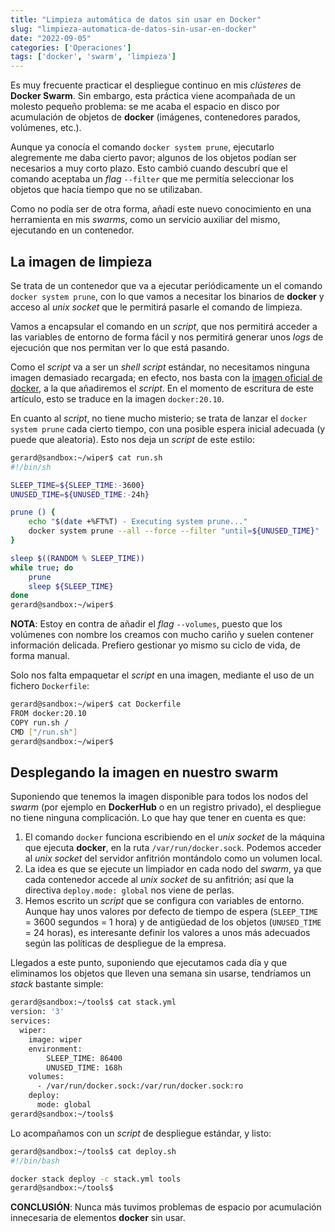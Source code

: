 ```yaml
---
title: "Limpieza automática de datos sin usar en Docker"
slug: "limpieza-automatica-de-datos-sin-usar-en-docker"
date: "2022-09-05"
categories: ['Operaciones']
tags: ['docker', 'swarm', 'limpieza']
---
```


Es muy frecuente practicar el despliegue continuo en mis *clústeres* de **Docker Swarm**. Sin
embargo, esta práctica viene acompañada de un molesto pequeño problema: se me acaba el espacio en
disco por acumulación de objetos de **docker** (imágenes, contenedores parados, volúmenes, etc.).<!--more-->

Aunque ya conocía el comando `docker system prune`, ejecutarlo alegremente me daba cierto pavor;
algunos de los objetos podían ser necesarios a muy corto plazo. Esto cambió cuando descubrí que
el comando aceptaba un *flag* `--filter` que me permitía seleccionar los objetos que hacía tiempo
que no se utilizaban.

Como no podía ser de otra forma, añadí este nuevo conocimiento en una herramienta en mis *swarms*,
como un servicio auxiliar del mismo, ejecutando en un contenedor.

## La imagen de limpieza

Se trata de un contenedor que va a ejecutar periódicamente un el comando `docker system prune`,
con lo que vamos a necesitar los binarios de **docker** y acceso al *unix socket* que le
permitirá pasarle el comando de limpieza.

Vamos a encapsular el comando en un *script*, que nos permitirá acceder a las variables de
entorno de forma fácil y nos permitirá generar unos *logs* de ejecución que nos permitan
ver lo que está pasando.

Como el *script* va a ser un *shell script* estándar, no necesitamos ninguna imagen demasiado
recargada; en efecto, nos basta con la [imagen oficial de docker][1], a la que añadiremos el
*script*. En el momento de escritura de este artículo, esto se traduce en la imagen `docker:20.10`.

En cuanto al *script*, no tiene mucho misterio; se trata de lanzar el `docker system prune` cada
cierto tiempo, con una posible espera inicial adecuada (y puede que aleatoria). Esto nos deja
un *script* de este estilo:

```bash
gerard@sandbox:~/wiper$ cat run.sh
#!/bin/sh

SLEEP_TIME=${SLEEP_TIME:-3600}
UNUSED_TIME=${UNUSED_TIME:-24h}

prune () {
    echo "$(date +%FT%T) - Executing system prune..."
    docker system prune --all --force --filter "until=${UNUSED_TIME}"
}

sleep $((RANDOM % SLEEP_TIME))
while true; do
    prune
    sleep ${SLEEP_TIME}
done
gerard@sandbox:~/wiper$
```

**NOTA**: Estoy en contra de añadir el *flag* `--volumes`, puesto que los volúmenes con
nombre los creamos con mucho cariño y suelen contener información delicada. Prefiero gestionar
yo mismo su ciclo de vida, de forma manual.

Solo nos falta empaquetar el *script* en una imagen, mediante el uso de un fichero `Dockerfile`:

```bash
gerard@sandbox:~/wiper$ cat Dockerfile
FROM docker:20.10
COPY run.sh /
CMD ["/run.sh"]
gerard@sandbox:~/wiper$
```

## Desplegando la imagen en nuestro swarm

Suponiendo que tenemos la imagen disponible para todos los nodos del *swarm* (por ejemplo en
**DockerHub** o en un registro privado), el despliegue no tiene ninguna complicación. Lo que
hay que tener en cuenta es que:

1. El comando `docker` funciona escribiendo en el *unix socket* de la máquina que ejecuta **docker**, en la ruta `/var/run/docker.sock`. Podemos acceder al *unix socket* del servidor anfitrión montándolo como un volumen local.
2. La idea es que se ejecute un limpiador en cada nodo del *swarm*, ya que cada contenedor accede al *unix socket* de su anfitrión; así que la directiva `deploy.mode: global` nos viene de perlas.
3. Hemos escrito un *script* que se configura con variables de entorno. Aunque hay unos valores por defecto de tiempo de espera (`SLEEP_TIME` = 3600 segundos = 1 hora) y de antigüedad de los objetos (`UNUSED_TIME` = 24 horas), es interesante definir los valores a unos más adecuados según las políticas de despliegue de la empresa.

Llegados a este punto, suponiendo que ejecutamos cada día y que eliminamos los objetos
que lleven una semana sin usarse, tendríamos un *stack* bastante simple:

```bash
gerard@sandbox:~/tools$ cat stack.yml
version: '3'
services:
  wiper:
    image: wiper
    environment:
        SLEEP_TIME: 86400
        UNUSED_TIME: 168h
    volumes:
      - /var/run/docker.sock:/var/run/docker.sock:ro
    deploy:
      mode: global
gerard@sandbox:~/tools$
```

Lo acompañamos con un *script* de despliegue estándar, y listo:

```bash
gerard@sandbox:~/tools$ cat deploy.sh
#!/bin/bash

docker stack deploy -c stack.yml tools
gerard@sandbox:~/tools$
```

**CONCLUSIÓN**: Nunca más tuvimos problemas de espacio por acumulación innecesaria de elementos **docker** sin usar.

[1]: https://hub.docker.com/_/docker
